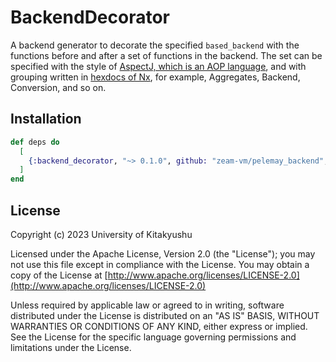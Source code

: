 # BackendDecorator

A backend generator to decorate the specified `based_backend` with the functions before and after a set of functions in the backend. The set can be specified with the style of [AspectJ, which is an AOP language](https://en.wikipedia.org/wiki/Aspect-oriented_programming), and with grouping written in [hexdocs of Nx](https://hexdocs.pm/nx/Nx.html), for example, Aggregates, Backend, Conversion, and so on.

## Installation

```elixir
def deps do
  [
    {:backend_decorator, "~> 0.1.0", github: "zeam-vm/pelemay_backend", sparse: "utilities/backend_decorator"}
  ]
end
```

## License

Copyright (c) 2023 University of Kitakyushu

Licensed under the Apache License, Version 2.0 (the "License");
you may not use this file except in compliance with the License.
You may obtain a copy of the License at [http://www.apache.org/licenses/LICENSE-2.0](http://www.apache.org/licenses/LICENSE-2.0)

Unless required by applicable law or agreed to in writing, software
distributed under the License is distributed on an "AS IS" BASIS,
WITHOUT WARRANTIES OR CONDITIONS OF ANY KIND, either express or implied.
See the License for the specific language governing permissions and
limitations under the License.
